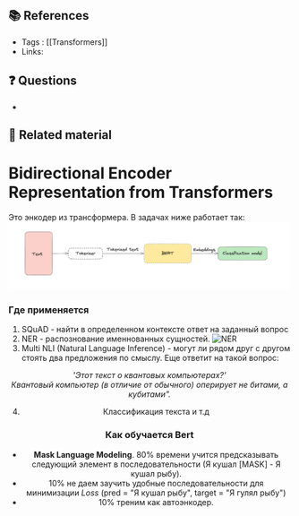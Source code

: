 ## 📚 References 
- Tags :  [[Transformers]]
- Links: 

## ❓ Questions
- 

## 🔗 Related material

# Bidirectional Encoder Representation from Transformers
Это энкодер из трансформера. В задачах ниже работает так:
![a](imgs/39.png)
### Где применяется
1. SQuAD - найти в определенном контексте ответ на заданный вопрос
2. NER - распознование именнованных сущностей. ![NER](https://www.shaip.com/wp-content/uploads/2022/02/Blog_Named-Entity-Recognition-%E2%80%93-The-Concept-Types-Applications.jpg)
3. Multi NLI (Natural Language Inference) - могут ли рядом друг с другом стоять два предложения по смыслу. Еще ответит на такой вопрос: 
 
 *<center> 'Этот текст о квантовых компьютерах?' <center> Квантовый компьютер (в отличие от обычного) оперирует не битами, а кубитами".*

4. Классификация текста и т.д

### Как обучается Bert
- **Mask Language Modeling**. 80% времени учится предсказывать следующий элемент в последовательности (Я кушал [MASK]  - Я кушал рыбу). 
- 10% не даем заучить удобные последовательности для минимизации $Loss$ (pred = "Я кушал рыбу", target = "Я гулял рыбу")
- 10% треним как автоэнкодер.

